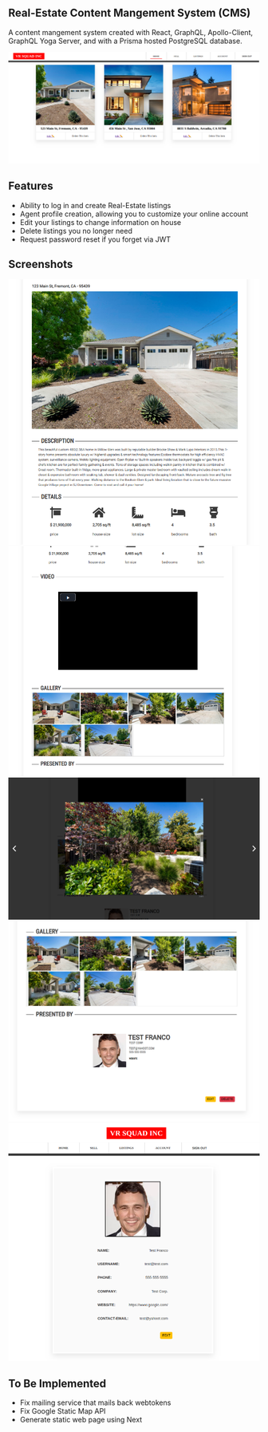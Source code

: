 ## Real-Estate Content Mangement System (CMS)

A content mangement system created with React, GraphQL, Apollo-Client, GraphQL Yoga Server, and with a Prisma hosted PostgreSQL
database.


![Screenshot](./screen-shots/cms-1.png)

## Features
* Ability to log in and create Real-Estate listings
* Agent profile creation, allowing you to customize your online account
* Edit your listings to change information on house 
* Delete listings you no longer need
* Request password reset if you forget via JWT

## Screenshots
![Screenshot](./screen-shots/cms-2.png)
![Screenshot](./screen-shots/cms-3.png)
![Screenshot](./screen-shots/cms-gallery.png)
![Screenshot](./screen-shots/cms-5.png)
![Screenshot](./screen-shots/cms-account.png)
## To Be Implemented
* Fix mailing service that mails back webtokens
* Fix Google Static Map API
* Generate static web page using Next 




